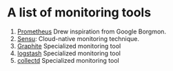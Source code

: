 # A list of monitoring tools

1. [Prometheus](https://prometheus.io/) Drew inspiration from Google Borgmon.
1. [Sensu](https://sensu.io/): Cloud-native monitoring technique.
1. [Graphite](https://graphiteapp.org/) Specialized monitoring tool
1. [logstash](https://www.elastic.co/logstash) Specialized monitoring tool
1. [collectd](https://collectd.org/) Specialized monitoring tool
